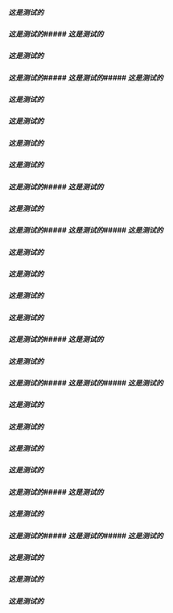 ##### 这是测试的
##### 这是测试的##### 这是测试的
##### 这是测试的
##### 这是测试的##### 这是测试的##### 这是测试的
##### 这是测试的
##### 这是测试的
##### 这是测试的
##### 这是测试的
##### 这是测试的##### 这是测试的
##### 这是测试的
##### 这是测试的##### 这是测试的##### 这是测试的
##### 这是测试的
##### 这是测试的
##### 这是测试的
##### 这是测试的
##### 这是测试的##### 这是测试的
##### 这是测试的
##### 这是测试的##### 这是测试的##### 这是测试的
##### 这是测试的
##### 这是测试的
##### 这是测试的
##### 这是测试的
##### 这是测试的##### 这是测试的
##### 这是测试的
##### 这是测试的##### 这是测试的##### 这是测试的
##### 这是测试的
##### 这是测试的
##### 这是测试的


